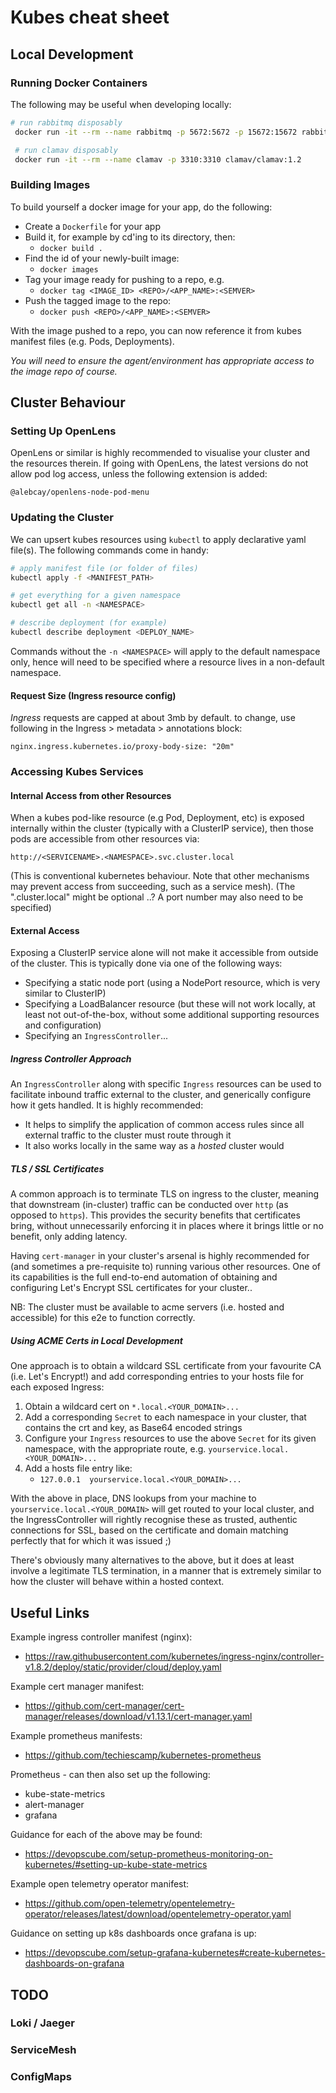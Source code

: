# Kubes cheat sheet

## Local Development

### Running Docker Containers
The following may be useful when developing locally:

```bash
# run rabbitmq disposably
 docker run -it --rm --name rabbitmq -p 5672:5672 -p 15672:15672 rabbitmq:3.12-management

 # run clamav disposably
 docker run -it --rm --name clamav -p 3310:3310 clamav/clamav:1.2
```

### Building Images
To build yourself a docker image for your app, do the following:
- Create a `Dockerfile` for your app
- Build it, for example by cd'ing to its directory, then:
  - `docker build .`
- Find the id of your newly-built image:
  - `docker images`
- Tag your image ready for pushing to a repo, e.g.
  - `docker tag <IMAGE_ID> <REPO>/<APP_NAME>:<SEMVER>`
- Push the tagged image to the repo:
  - `docker push <REPO>/<APP_NAME>:<SEMVER>`

With the image pushed to a repo, you can now reference it from kubes manifest files (e.g. Pods, Deployments). 

*You will need to ensure the agent/environment has appropriate access to the image repo of course.*

## Cluster Behaviour

### Setting Up OpenLens
OpenLens or similar is highly recommended to visualise your cluster and the resources therein. If going with OpenLens, the latest versions do not allow pod log access, unless the following extension is added:

`@alebcay/openlens-node-pod-menu`

### Updating the Cluster
We can upsert kubes resources using `kubectl` to apply declarative yaml file(s). The following commands come in handy:

```bash
# apply manifest file (or folder of files)
kubectl apply -f <MANIFEST_PATH>

# get everything for a given namespace
kubectl get all -n <NAMESPACE>

# describe deployment (for example)
kubectl describe deployment <DEPLOY_NAME>
```

Commands without the `-n <NAMESPACE>` will apply to the default namespace only, hence will need to be specified where a resource lives in a non-default namespace.

#### Request Size (Ingress resource config)
*Ingress* requests are capped at about 3mb by default.
to change, use following in the Ingress > metadata > annotations block:

`nginx.ingress.kubernetes.io/proxy-body-size: "20m"`


### Accessing Kubes Services
#### Internal Access from other Resources
When a kubes pod-like resource (e.g Pod, Deployment, etc) is exposed internally within the cluster (typically with a ClusterIP service), then those pods are accessible from other resources via:

`http://<SERVICENAME>.<NAMESPACE>.svc.cluster.local`

(This is conventional kubernetes behaviour. Note that other mechanisms may prevent access from succeeding, such as a service mesh).
(The ".cluster.local" might be optional ..? A port number may also need to be specified)

#### External Access
Exposing a ClusterIP service alone will not make it accessible from outside of the cluster. This is typically done via one of the following ways:
- Specifying a static node port (using a NodePort resource, which is very similar to ClusterIP)
- Specifying a LoadBalancer resource (but these will not work locally, at least not out-of-the-box, without some additional supporting resources and configuration)
- Specifying an `IngressController`...

##### Ingress Controller Approach
An `IngressController` along with specific `Ingress` resources can be used to facilitate inbound traffic external to the cluster, and generically configure how it gets handled.  It is highly recommended:
  - It helps to simplify the application of common access rules since all external traffic to the cluster must route through it
  - It also works locally in the same way as a *hosted* cluster would

##### TLS / SSL Certificates
A common approach is to terminate TLS on ingress to the cluster, meaning that downstream (in-cluster) traffic can be conducted over `http` (as opposed to `https`). This provides the security benefits that certificates bring, without unnecessarily enforcing it in places where it brings little or no benefit, only adding latency.

Having `cert-manager` in your cluster's arsenal is highly recommended for (and sometimes a pre-requisite to) running various other resources.  One of its capabilities is the full end-to-end automation of obtaining and configuring Let's Encrypt SSL certificates for your cluster..

NB: The cluster must be available to acme servers (i.e. hosted and accessible) for this e2e to function correctly.

##### Using ACME Certs in Local Development
One approach is to obtain a wildcard SSL certificate from your favourite CA (i.e. Let's Encrypt!) and add corresponding entries to your hosts file for each exposed Ingress:
1. Obtain a wildcard cert on `*.local.<YOUR_DOMAIN>...`
1. Add a corresponding `Secret` to each namespace in your cluster, that contains the crt and key, as Base64 encoded strings
1. Configure your `Ingress` resources to use the above `Secret` for its given namespace, with the appropriate route, e.g. `yourservice.local.<YOUR_DOMAIN>...`
1. Add a hosts file entry like:
   - `127.0.0.1  yourservice.local.<YOUR_DOMAIN>...`

With the above in place, DNS lookups from your machine to `yourservice.local.<YOUR_DOMAIN>` will get routed to your local cluster, and the IngressController will rightly recognise these as trusted, authentic connections for SSL, based on the certificate and domain matching perfectly that for which it was issued ;)

There's obviously many alternatives to the above, but it does at least involve a legitimate TLS termination, in a manner that is extremely similar to how the cluster will behave within a hosted context.

## Useful Links
Example ingress controller manifest (nginx):
- https://raw.githubusercontent.com/kubernetes/ingress-nginx/controller-v1.8.2/deploy/static/provider/cloud/deploy.yaml

Example cert manager manifest:
- https://github.com/cert-manager/cert-manager/releases/download/v1.13.1/cert-manager.yaml

Example prometheus manifests:
- https://github.com/techiescamp/kubernetes-prometheus

Prometheus - can then also set up the following:
- kube-state-metrics
- alert-manager
- grafana

Guidance for each of the above may be found:
- https://devopscube.com/setup-prometheus-monitoring-on-kubernetes/#setting-up-kube-state-metrics

Example open telemetry operator manifest:
- https://github.com/open-telemetry/opentelemetry-operator/releases/latest/download/opentelemetry-operator.yaml

Guidance on setting up k8s dashboards once grafana is up:
- https://devopscube.com/setup-grafana-kubernetes#create-kubernetes-dashboards-on-grafana


## TODO

### Loki / Jaeger
### ServiceMesh
### ConfigMaps 
